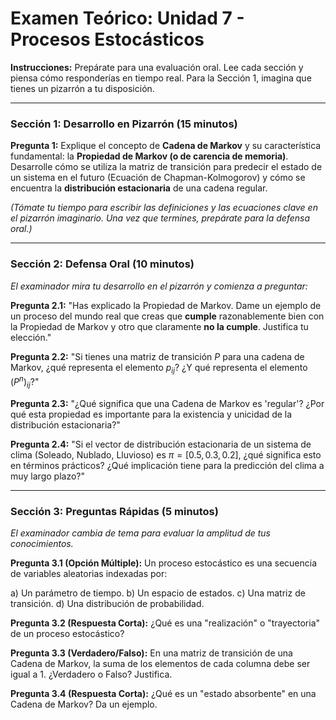 # Examen Teórico: Unidad 7 - Procesos Estocásticos

**Instrucciones:** Prepárate para una evaluación oral. Lee cada sección y piensa cómo responderías en tiempo real. Para la Sección 1, imagina que tienes un pizarrón a tu disposición.

---

### Sección 1: Desarrollo en Pizarrón (15 minutos)

**Pregunta 1:**
Explique el concepto de **Cadena de Markov** y su característica fundamental: la **Propiedad de Markov (o de carencia de memoria)**. Desarrolle cómo se utiliza la matriz de transición para predecir el estado de un sistema en el futuro (Ecuación de Chapman-Kolmogorov) y cómo se encuentra la **distribución estacionaria** de una cadena regular.

*(Tómate tu tiempo para escribir las definiciones y las ecuaciones clave en el pizarrón imaginario. Una vez que termines, prepárate para la defensa oral.)*

---

### Sección 2: Defensa Oral (10 minutos)

*El examinador mira tu desarrollo en el pizarrón y comienza a preguntar:*

**Pregunta 2.1:** "Has explicado la Propiedad de Markov. Dame un ejemplo de un proceso del mundo real que creas que **cumple** razonablemente bien con la Propiedad de Markov y otro que claramente **no la cumple**. Justifica tu elección."

**Pregunta 2.2:** "Si tienes una matriz de transición $P$ para una cadena de Markov, ¿qué representa el elemento $p_{ij}$? ¿Y qué representa el elemento $(P^n)_{ij}$?"

**Pregunta 2.3:** "¿Qué significa que una Cadena de Markov es 'regular'? ¿Por qué esta propiedad es importante para la existencia y unicidad de la distribución estacionaria?"

**Pregunta 2.4:** "Si el vector de distribución estacionaria de un sistema de clima (Soleado, Nublado, Lluvioso) es $\pi = [0.5, 0.3, 0.2]$, ¿qué significa esto en términos prácticos? ¿Qué implicación tiene para la predicción del clima a muy largo plazo?"

---

### Sección 3: Preguntas Rápidas (5 minutos)

*El examinador cambia de tema para evaluar la amplitud de tus conocimientos.*

**Pregunta 3.1 (Opción Múltiple):** Un proceso estocástico es una secuencia de variables aleatorias indexadas por:

a) Un parámetro de tiempo.
b) Un espacio de estados.
c) Una matriz de transición.
d) Una distribución de probabilidad.

**Pregunta 3.2 (Respuesta Corta):** ¿Qué es una "realización" o "trayectoria" de un proceso estocástico?

**Pregunta 3.3 (Verdadero/Falso):** En una matriz de transición de una Cadena de Markov, la suma de los elementos de cada columna debe ser igual a 1. ¿Verdadero o Falso? Justifica.

**Pregunta 3.4 (Respuesta Corta):** ¿Qué es un "estado absorbente" en una Cadena de Markov? Da un ejemplo.
